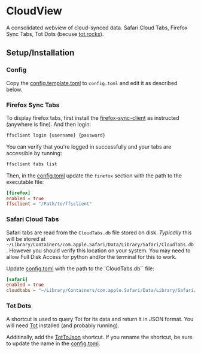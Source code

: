 # CloudView

A consolidated webview of cloud-synced data. Safari Cloud Tabs, Firefox Sync Tabs, Tot Dots (becuse [tot.rocks](https://tot.rocks)).

## Setup/Installation

### Config

Copy the [config.template.toml](./config.template.toml) to `config.toml` and edit it as described below.

### Firefox Sync Tabs

To display firefox tabs, first install the [firefox-sync-client](https://github.com/Mikescher/firefox-sync-client) as instructed (anywhere is fine). And then login:

```bash
ffsclient login {username} {password}
```

You can verify that you're logged in successfully and your tabs are accessible by running:

```bash
ffsclient tabs list
```

Then, in the [config.toml](./config.template.toml) update the `firefox` section with the path to the executable file:

```toml
[firefox]
enabled = true
ffsclient = "/Path/to/ffsclient"
```

### Safari Cloud Tabs

Safari tabs are read from the `CloudTabs.db` file stored on disk. _Typically_ this will be stored at `~/Library/Containers/com.apple.Safari/Data/Library/Safari/CloudTabs.db`. However you should verify this location on your system. You may need to allow Full Disk Access for python and/or the terminal for this to work.

Update [config.toml](./config.template.toml) with the path to the `CloudTabs.db`` file:

```toml
[safari]
enabled = true
cloudtabs = "~/Library/Containers/com.apple.Safari/Data/Library/Safari/CloudTabs.db"
```

### Tot Dots

A shortcut is used to query Tot for its data and return it in JSON format. You will need [Tot](https://tot.rocks) installed (and probably running).

Additinally, add the [TotToJson](https://www.icloud.com/shortcuts/885a89555e5d421aaacbfe850f11b7d0) shortcut. If you rename the shortcut, be sure to update the name in the [config.toml](./config.template.toml).